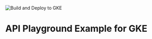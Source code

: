 ![Build and Deploy to GKE](https://github.com/raelcun/api-playground/workflows/Build%20and%20Deploy%20to%20GKE/badge.svg?branch=master)

# API Playground Example for GKE
